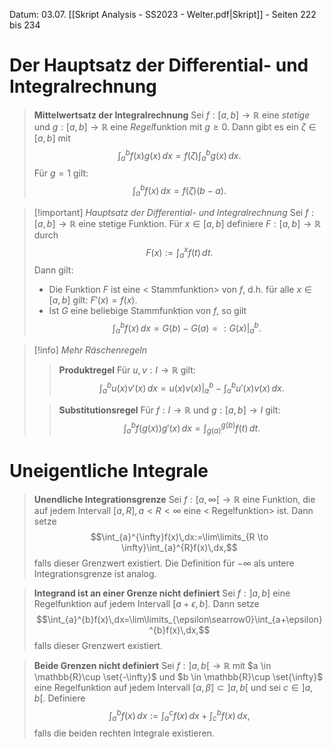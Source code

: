 Datum: 03.07.
[[Skript Analysis - SS2023 - Welter.pdf|Skript]] - Seiten 222 bis 234

# Der Hauptsatz der Differential- und Integralrechnung

> **Mittelwertsatz der Integralrechnung**
> Sei $f: [a,b] \to \mathbb{R}$ eine *stetige* und $g: [a,b]\to \mathbb{R}$ eine *Regel*funktion mit $g\geq 0$. Dann gibt es ein $\zeta\in [a,b]$ mit $$\int_{a}^{b}f(x)g(x)\,dx=f(\zeta)\int_{a}^{b}g(x)\,dx.$$Für $g=1$ gilt: $$\int_{a}^{b}f(x)\,dx = f(\zeta)(b-a).$$

> [!important] *Hauptsatz der Differential- und Integralrechnung*
> Sei $f: [a,b]\to \mathbb{R}$ eine stetige Funktion. 
> Für $x \in [a,b]$ definiere $F: [a,b]\to \mathbb{R}$ durch $$F(x):=\int_{a}^{x}f(t)\,dt.$$
> Dann gilt:
> - Die Funktion $F$ ist eine < Stammfunktion> von $f$, d.h. für alle $x \in [a,b]$ gilt: $F'(x)=f(x)$.
> - Ist $G$ eine beliebige Stammfunktion von $f$, so gilt $$\int_{a}^{b}f(x)\,dx=G(b)-G(a)=:G(x)|_{a}^{b}.$$

> [!info] *Mehr Räschenregeln*
> > **Produktregel**
> > Für $u,v: I \to \mathbb{R}$ gilt: $$\int_{a}^{b}u(x)v'(x)\,dx=u(x)v(x)|_{a}^{b}-\int_{a}^{b}u'(x)v(x)\,dx.$$
> 
> > **Substitutionsregel**
> > Für $f: I \to \mathbb{R}$ und $g: [a,b] \to I$ gilt: $$\int_{a}^{b}f(g(x))g'(x)\,dx=\int_{g(a)}^{g(b)}f(t)\,dt.$$


# Uneigentliche Integrale

> **Unendliche Integrationsgrenze**
> Sei $f: \left[a,\infty\right[ \to \mathbb{R}$ eine Funktion, die auf jedem Intervall $[a,R],a<R<\infty$ eine < Regelfunktion> ist. Dann setze $$\int_{a}^{\infty}f(x)\,dx:=\lim\limits_{R \to \infty}\int_{a}^{R}f(x)\,dx,$$falls dieser Grenzwert existiert.
> Die Definition für $-\infty$ als untere Integrationsgrenze ist analog.

> **Integrand ist an einer Grenze nicht definiert**
> Sei $f: \left]a,b\right]$ eine Regelfunktion auf jedem Intervall $[a+\epsilon,b]$. Dann setze $$\int_{a}^{b}f(x)\,dx=\lim\limits_{\epsilon\searrow0}\int_{a+\epsilon}^{b}f(x)\,dx,$$falls dieser Grenzwert existiert.

> **Beide Grenzen nicht definiert**
> Sei $f: \left]a,b\right[ \to \mathbb{R}$ mit $a \in \mathbb{R}\cup \set{-\infty}$ und $b \in \mathbb{R}\cup \set{\infty}$ eine Regelfunktion auf jedem Intervall $[\alpha,\beta]\subset \left]a,b\right[$ und sei $c \in \left]a,b\right[.$ Definiere $$\int_{a}^{b}f(x)\,dx:=\int_{a}^{c}f(x)\,dx+\int_{c}^{b}f(x)\,dx,$$falls die beiden rechten Integrale existieren.
